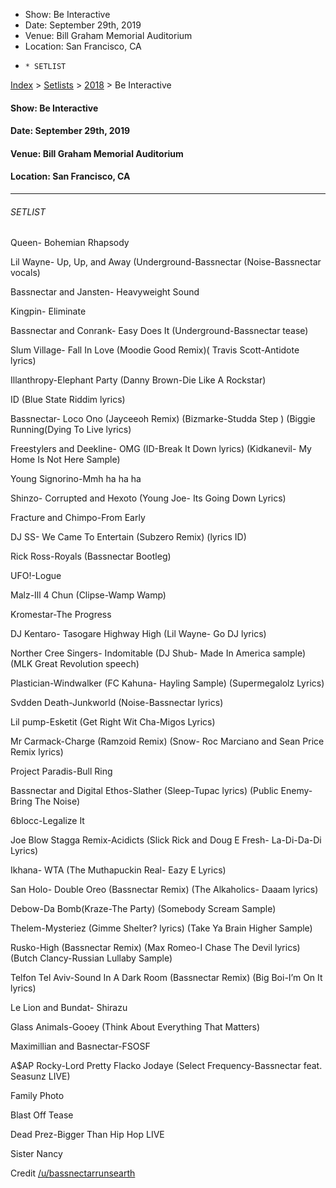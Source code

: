   * Show: Be Interactive
  * Date: September 29th, 2019
  * Venue: Bill Graham Memorial Auditorium
  * Location: San Francisco, CA
  *     * SETLIST

[Index](https://www.reddit.com/r/bassnectar/wiki/index) >
[Setlists](https://www.reddit.com/r/bassnectar/wiki/interactive/setlists) >
[2018](https://www.reddit.com/r/bassnectar/wiki/interactive/setlists/2018) >
Be Interactive

#### **Show:** Be Interactive

#### **Date:** September 29th, 2019

#### **Venue:** Bill Graham Memorial Auditorium

#### **Location:** San Francisco, CA



* * *

###### SETLIST

Queen- Bohemian Rhapsody

Lil Wayne- Up, Up, and Away (Underground-Bassnectar (Noise-Bassnectar vocals)

Bassnectar and Jansten- Heavyweight Sound

Kingpin- Eliminate

Bassnectar and Conrank- Easy Does It (Underground-Bassnectar tease)

Slum Village- Fall In Love (Moodie Good Remix)( Travis Scott-Antidote lyrics)

Illanthropy-Elephant Party (Danny Brown-Die Like A Rockstar)

ID (Blue State Riddim lyrics)

Bassnectar- Loco Ono (Jayceeoh Remix) (Bizmarke-Studda Step ) (Biggie
Running(Dying To Live lyrics)

Freestylers and Deekline- OMG (ID-Break It Down lyrics) (Kidkanevil- My Home
Is Not Here Sample)

Young Signorino-Mmh ha ha ha

Shinzo- Corrupted and Hexoto (Young Joe- Its Going Down Lyrics)

Fracture and Chimpo-From Early

DJ SS- We Came To Entertain (Subzero Remix) (lyrics ID)

Rick Ross-Royals (Bassnectar Bootleg)

UFO!-Logue

Malz-Ill 4 Chun (Clipse-Wamp Wamp)

Kromestar-The Progress

DJ Kentaro- Tasogare Highway High (Lil Wayne- Go DJ lyrics)

Norther Cree Singers- Indomitable (DJ Shub- Made In America sample) (MLK Great
Revolution speech)

Plastician-Windwalker (FC Kahuna- Hayling Sample) (Supermegalolz Lyrics)

Svdden Death-Junkworld (Noise-Bassnectar lyrics)

Lil pump-Esketit (Get Right Wit Cha-Migos Lyrics)

Mr Carmack-Charge (Ramzoid Remix) (Snow- Roc Marciano and Sean Price Remix
lyrics)

Project Paradis-Bull Ring

Bassnectar and Digital Ethos-Slather (Sleep-Tupac lyrics) (Public Enemy-Bring
The Noise)

6blocc-Legalize It

Joe Blow Stagga Remix-Acidicts (Slick Rick and Doug E Fresh- La-Di-Da-Di
Lyrics)

Ikhana- WTA (The Muthapuckin Real- Eazy E Lyrics)

San Holo- Double Oreo (Bassnectar Remix) (The Alkaholics- Daaam lyrics)

Debow-Da Bomb(Kraze-The Party) (Somebody Scream Sample)

Thelem-Mysteriez (Gimme Shelter? lyrics) (Take Ya Brain Higher Sample)

Rusko-High (Bassnectar Remix) (Max Romeo-I Chase The Devil lyrics) (Butch
Clancy-Russian Lullaby Sample)

Telfon Tel Aviv-Sound In A Dark Room (Bassnectar Remix) (Big Boi-I’m On It
lyrics)

Le Lion and Bundat- Shirazu

Glass Animals-Gooey (Think About Everything That Matters)

Maximillian and Basnectar-FSOSF

A$AP Rocky-Lord Pretty Flacko Jodaye (Select Frequency-Bassnectar feat.
Seasunz LIVE)

Family Photo

Blast Off Tease

Dead Prez-Bigger Than Hip Hop LIVE

Sister Nancy

Credit [/u/bassnectarrunsearth](/u/bassnectarrunsearth)

